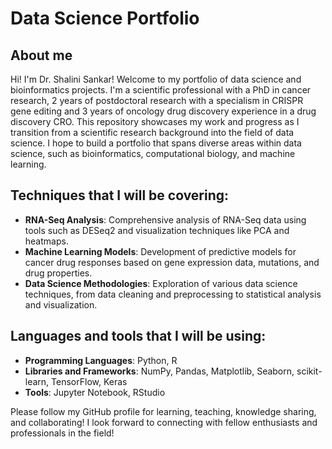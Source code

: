# Data Science Portfolio 

## About me
Hi! I'm Dr. Shalini Sankar! Welcome to my portfolio of data science and bioinformatics projects. I'm a scientific professional with a PhD in cancer research, 2 years of postdoctoral research with a specialism in CRISPR gene editing and 3 years of oncology drug discovery experience in a drug discovery CRO. This repository showcases my work and progress as I transition from a scientific research background into the field of data science. I hope to build a portfolio that spans diverse areas within data science, such as bioinformatics, computational biology, and machine learning.

## Techniques that I will be covering:
- **RNA-Seq Analysis**: Comprehensive analysis of RNA-Seq data using tools such as DESeq2 and visualization techniques like PCA and heatmaps.
- **Machine Learning Models**: Development of predictive models for cancer drug responses based on gene expression data, mutations, and drug properties.
- **Data Science Methodologies**: Exploration of various data science techniques, from data cleaning and preprocessing to statistical analysis and visualization.

## Languages and tools that I will be using:
- **Programming Languages**: Python, R
- **Libraries and Frameworks**: NumPy, Pandas, Matplotlib, Seaborn, scikit-learn, TensorFlow, Keras
- **Tools**: Jupyter Notebook, RStudio

Please follow my GitHub profile for learning, teaching, knowledge sharing, and collaborating! I look forward to connecting with fellow enthusiasts and professionals in the field!
